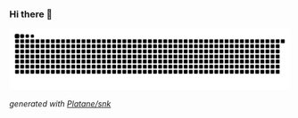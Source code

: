 ### Hi there 👋

<div>
  <source media="(prefers-color-scheme: dark)" srcset="https://raw.githubusercontent.com/HackerWilson/HackerWilson/output/github-contribution-grid-snake-dark.svg">
  <source media="(prefers-color-scheme: light)" srcset="https://raw.githubusercontent.com/HackerWilson/HackerWilson/output/github-contribution-grid-snake.svg">
  <img alt="github contribution grid snake animation" src="https://raw.githubusercontent.com/HackerWilson/HackerWilson/output/github-contribution-grid-snake.svg">
</div>

_generated with [Platane/snk](https://github.com/Platane/snk)_
